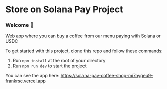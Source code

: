 # Store on Solana Pay Project

### **Welcome 👋**

Web app where you can buy a coffee from our menu paying with Solana or USDC

To get started with this project, clone this repo and follow these commands:

1. Run `npm install` at the root of your directory
2. Run `npm run dev` to start the project


You can see the app here: https://solana-pay-coffee-shop-mi7nygeu9-frankrsc.vercel.app